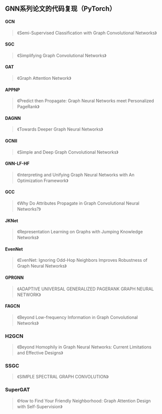 ## GNN系列论文的代码复现（PyTorch）

#### GCN

> 《Semi-Supervised Classification with Graph Convolutional Networks》

#### SGC

> 《Simplifying Graph Convolutional Networks》

#### GAT

> 《Graph Attention Network》

#### APPNP

> 《Predict then Propagate: Graph Neural Networks meet Personalized PageRank》

#### DAGNN

> 《Towards Deeper Graph Neural Networks》

#### GCNII

> 《Simple and Deep Graph Convolutional Networks》

#### GNN-LF-HF

> 《Interpreting and Unifying Graph Neural Networks with An Optimization Framework》

#### GCC

> 《Why Do Attributes Propagate in Graph Convolutional Neural Networks?》

#### JKNet
> 《Representation Learning on Graphs with Jumping Knowledge Networks》

#### EvenNet
> 《EvenNet: Ignoring Odd-Hop Neighbors Improves Robustness of Graph Neural Networks》

#### GPRGNN
> 《ADAPTIVE UNIVERSAL GENERALIZED PAGERANK GRAPH NEURAL NETWORK》

#### FAGCN
> 《Beyond Low-frequency Information in Graph Convolutional Networks》

### H2GCN
> 《Beyond Homophily in Graph Neural Networks: Current Limitations and Effective Designs》

### SSGC
> 《SIMPLE SPECTRAL GRAPH CONVOLUTION》

### SuperGAT
> 《How to Find Your Friendly Neighborhood: Graph Attention Design with Self-Supervision》